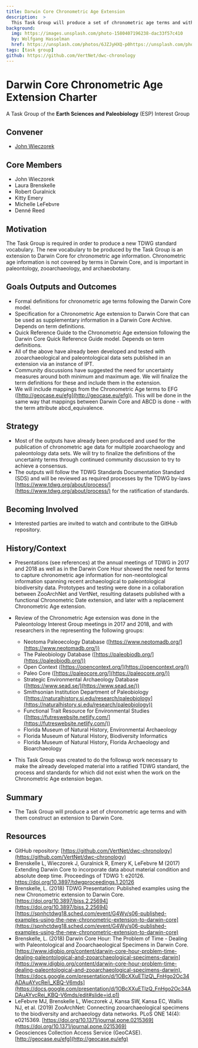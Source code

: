 ```yaml
---
title: Darwin Core Chronometric Age Extension
description:  >
  This Task Group will produce a set of chronometric age terms and with them construct an extension to Darwin Core.
background:
  img: https://images.unsplash.com/photo-1580407196238-dac33f57c410
  by: Wolfgang Hasselman
  href: https://unsplash.com/photos/6JZJyHXQ-p0https://unsplash.com/photos/6JZJyHXQ-p0
tags: [task group]
github: https://github.com/VertNet/dwc-chronology
---
```


# Darwin Core Chronometric Age Extension Charter
A Task Group of the **Earth Sciences and Paleobiology** (ESP) Interest Group

## Convener

* [John Wieczorek](mailto:gtuco.btuco@gmail.com)    


## Core Members

* John Wieczorek  
* Laura Brenskelle  
* Robert Guralnick  
* Kitty Emery  
* Michelle LeFebvre  
* Denné Reed  


## Motivation

The Task Group is required in order to produce a new TDWG standard vocabulary. The new vocabulary to be produced by the Task Group is an extension to Darwin Core for chronometric age information. Chronometric age information is not covered by terms in Darwin Core, and is important in paleontology, zooarchaeology, and archaeobotany.

## Goals Outputs and Outcomes

* Formal definitions for chronometric age terms following the Darwin Core model.  
* Specification for a Chronometric Age extension to Darwin Core that can be used as supplementary information in a Darwin Core Archive. Depends on term definitions.  
* Quick Reference Guide to the Chronometric Age extension following the Darwin Core Quick Reference Guide model. Depends on term definitions.  
* All of the above have already been developed and tested with zooarchaeological and paleontological data sets published in an extension via an instance of IPT.  
* Community discussions have suggested the need for uncertainty measures around both minimum and maximum age. We will finalize the term definitions for these and include them in the extension.  
* We will include mappings from the Chronometric Age terms to EFG ([http://geocase.eu/efg](http://geocase.eu/efg)). This will be done in the same way that mappings between Darwin Core and ABCD is done - with the term attribute abcd\_equivalence.  


## Strategy

* Most of the outputs have already been produced and used for the publication of chronometric age data for multiple zooarchaeology and paleontology data sets. We will try to finalize the definitions of the uncertainty terms through continued community discussion to try to achieve a consensus.  
* The outputs will follow the TDWG Standards Documentation Standard (SDS) and will be reviewed as required processes by the TDWG by-laws [https://www.tdwg.org/about/process/](https://www.tdwg.org/about/process/) for the ratification of standards.  


## Becoming Involved

* Interested parties are invited to watch and contribute to the GitHub repository.  


## History/Context

* Presentations (see references) at the annual meetings of TDWG in 2017 and 2018 as well as in the Darwin Core Hour showed the need for terms to capture chronometric age information for non-neontological information spanning recent archaeological to paleontological biodiversity data. Prototypes and testing were done in a collaboration between ZooArchNet and VertNet, resulting datasets published with a functional Chronometric Date extension, and later with a replacement Chronometric Age extension.  
* Review of the Chronometric Age extension was done in the Paleontology Interest Group meetings in 2017 and 2018, and with researchers in the representing the following groups:  
  * Neotoma Paleoecology Database ([https://www.neotomadb.org/](https://www.neotomadb.org/))  
  * The Paleobiology Database ([https://paleobiodb.org/](https://paleobiodb.org/))  
  * Open Context ([https://opencontext.org/](https://opencontext.org/))  
  * Paleo Core ([https://paleocore.org/](https://paleocore.org/))  
  * Strategic Environmental Archaeology Database ([https://www.sead.se/](https://www.sead.se/))  
  * Smithsonian Institution Department of Paleobiology ([https://naturalhistory.si.edu/research/paleobiology](https://naturalhistory.si.edu/research/paleobiology))  
  * Functional Trait Resource for Environmental Studies ([https://futreswebsite.netlify.com/](https://futreswebsite.netlify.com/))  
  * Florida Museum of Natural History, Environmental Archaeology  
  * Florida Museum of Natural History, Biodiversity Informatics  
  * Florida Museum of Natural History, Florida Archaeology and Bioarchaeology  

* This Task Group was created to do the followup work necessary to make the already developed material into a ratified TDWG standard, the process and standards for which did not exist when the work on the Chronometric Age extension began.  

## Summary

* The Task Group will produce a set of chronometric age terms and with them construct an extension to Darwin Core.  


## Resources

* GitHub repository: [https://github.com/VertNet/dwc-chronology](https://github.com/VertNet/dwc-chronology)  
* Brenskelle L, Wieczorek J, Guralnick R, Emery K, LeFebvre M (2017) Extending Darwin Core to incorporate data about material condition and absolute deep time. Proceedings of TDWG 1: e20126. https://doi.org/10.3897/tdwgproceedings.1.20126  
* Brenskelle, L. (2018) TDWG Presentation: Published examples using the new Chronometric extension to Darwin Core. [https://doi.org/10.3897/biss.2.25694](https://doi.org/10.3897/biss.2.25694)[https://spnhctdwg18.sched.com/event/G4Wy/s06-published-examples-using-the-new-chronometric-extension-to-darwin-core](https://spnhctdwg18.sched.com/event/G4Wy/s06-published-examples-using-the-new-chronometric-extension-to-darwin-core)  
* Brenskelle, L. (2018) Darwin Core Hour: The Problem of Time - Dealing with Paleontological and Zooarchaeological Specimens in Darwin Core. [https://www.idigbio.org/content/darwin-core-hour-problem-time-dealing-paleontological-and-zooarchaeological-specimens-darwin](https://www.idigbio.org/content/darwin-core-hour-problem-time-dealing-paleontological-and-zooarchaeological-specimens-darwin), [https://docs.google.com/presentation/d/1OBcXXuETlzQ\_FnHgo2Oc34ADAuAYvcRei\_KBQ-V6mds](https://docs.google.com/presentation/d/1OBcXXuETlzQ_FnHgo2Oc34ADAuAYvcRei_KBQ-V6mds/edit#slide=id.p1)  
* LeFebvre MJ, Brenskelle L, Wieczorek J, Kansa SW, Kansa EC, Wallis NJ, et al. (2019) ZooArchNet: Connecting zooarchaeological specimens to the biodiversity and archaeology data networks. PLoS ONE 14(4): e0215369. [https://doi.org/10.1371/journal.pone.0215369](https://doi.org/10.1371/journal.pone.0215369)  
* Geosciences Collection Access Service (GeoCASE). [http://geocase.eu/efg](http://geocase.eu/efg)  

